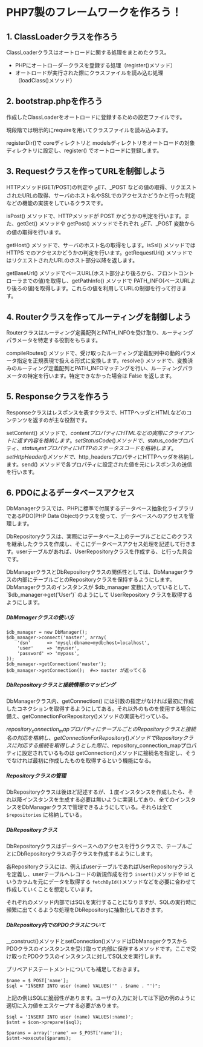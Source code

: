 # PHP7製のフレームワークを作ろう！

## 1. ClassLoaderクラスを作ろう

ClassLoaderクラスはオートロードに関する処理をまとめたクラス。
- PHPにオートローダークラスを登録する処理（register()メソッド） 
- オートロードが実行された際にクラスファイルを読み込む処理（loadClass()メソッド）

## 2. bootstrap.phpを作ろう

作成したClassLoaderをオートロードに登録するための設定ファイルです。

現段階では明示的にrequireを用いてクラスファイルを読み込みます。

registerDir()で coreディレクトリと modelsディレクトリをオートロードの対象ディレクトリに設定し、register() でオートロードに登録します。

## 3. Requestクラスを作ってURLを制御しよう

HTTPメソッド(GET/POST)の判定や $_GET、$_POST などの値の取得、リクエストされたURLの取得、サーバのホスト名やSSLでのアクセスかどうかと行った判定などの機能の実装をしているクラスです。

isPost() メソッドで、HTTPメソッドが POST かどうかの判定を行います。また、getGet() メソッドや getPost() メソッドでそれぞれ $_GET、$_POST 変数からの値の取得を行います。

getHost() メソッドで、サーバのホスト名の取得をします。isSsl() メソッドでは HTTPS でのアクセスかどうかの判定を行います。getRequestUri() メソッドではリクエストされたURLのホスト部分以降を返します。

getBaseUrl() メソッドでベースURL(ホスト部分より後ろから、フロントコントローラまでの値)を取得し、getPathInfo() メソッドで PATH_INFO(ベースURLより後ろの値)を取得します。これらの値を利用してURLの制御を行って行きます。

## 4. Routerクラスを作ってルーティングを制御しよう

Routerクラスはルーティング定義配列とPATH_INFOを受け取り、ルーティングパラメータを特定する役割をもちます。

compileRoutes() メソッドで、受け取ったルーティング定義配列中の動的パラメータ指定を正規表現で扱える形式に変換します。resolve() メソッドで、変換済みのルーティング定義配列とPATH_INFOマッチングを行い、ルーティングパラメータの特定を行います。特定できなかった場合は False を返します。

## 5. Responseクラスを作ろう

Responseクラスはレスポンスを表すクラスで、HTTPヘッダとHTMLなどのコンテンツを返すのが主な役割です。

setContent() メソッドで、$contentプロパティにHTMLなどの実際にクライアントに返す内容を格納します。setStatusCode() メソッドで、$status_codeプロパティ、$status_textプロパティにHTTPのステータスコードを格納します。setHttpHeader() メソッドで、$http_headersプロパティにHTTPヘッダを格納します。send() メソッドで各プロパティに設定された値を元にレスポンスの送信を行います。

## 6. PDOによるデータベースアクセス

DbManagerクラスでは、PHPに標準で付属するデータベース抽象化ライブラリであるPDO(PHP Data Object)クラスを使って、データベースへのアクセスを管理します。

DbRepositoryクラスは、実際にはデータベース上のテーブルごとにこのクラスを継承したクラスを作成し、そこにデータベースアクセス処理を記述して行きます。userテーブルがあれば、UserRepositoryクラスを作成する、と行った具合です。

DbManagerクラスとDbRepositoryクラスの関係性としては、DbManagerクラスの内部にテーブルごとのRepositoryクラスを保持するようにします。DbManagerクラスのインスタンスが $db_manager 変数に入っているとして、`$db_manager->get('User')` のようにして UserRepository クラスを取得するようにします。

##### DbManagerクラスの使い方
```
$db_manager = new DbManager();
$db_manager->connect('master', array(
    'dsn'      => 'mysql:dbname=mydb;host=localhost',
    'user'     => 'myuser',
    'password' => 'mypass',
));
$db_manager->getConnection('master');
$db_manager->getConnection();  #=> master が返ってくる
```
##### DbRepositoryクラスと接続情報のマッピング

DbManagerクラス内、getConnection() には引数の指定がなければ最初に作成したコネクションを取得するようにしてある。それ以外のものを使用する場合に備え、getConnectionForRepository()メソッドの実装も行っている。

$repository_connection_mapプロパティにテーブルごとのRepositoryクラスと接続名の対応を格納し、getConnectionForRepository()メソッドでRepositoryクラスに対応する接続を取得しようとした際に、$repository_connection_mapプロパティに設定されているものは getConnection()メソッドに接続名を指定し、そうでなければ最初に作成したものを取得するという機能になる。

##### Repositoryクラスの管理

DbRepositoryクラスは後ほど記述するが、１度インスタンスを作成したら、それ以降インスタンスを生成する必要は無いように実装してあり、全てのインスタンスをDbManagerクラスで管理できるようにしている。それらは全て `$repositories` に格納している。

##### DbRepositoryクラス

DbRepositoryクラスはデータベースへのアクセスを行うクラスで、テーブルごとにDbRepositoryクラスの子クラスを作成するようにします。

各Repositoryクラスには、例えばuserテーブルであればUserRepositoryクラスを定義し、userテーブルへレコードの新規作成を行う `insert()`メソッドや id というカラムを元にデータを取得する `fetchById()`メソッドなどを必要に合わせて作成していくことを想定しています。

それぞれのメソッド内部ではSQLを実行することになりますが、SQLの実行時に頻繁に出てくるような処理をDbRepositoryに抽象化しておきます。

##### DbRepository内でのPDOクラスについて

__construct()メソッドとsetConnection()メソッドはDbManagerクラスからPDOクラスのインスタンスを受け取って内部に保存するメソッドです。ここで受け取ったPDOクラスのインスタンスに対してSQL文を実行します。

プリペアドステートメントについても補足しておきます。
```
$name = $_POST['name'];
$sql = "INSERT INTO user (name) VALUES('" . $name . "')";
```
上記の例はSQLに脆弱性があります。ユーザの入力に対しては下記の例のように適切に入力値をエスケープする必要があります。
```
$sql = 'INSERT INTO user (name) VALUES(:name)';
$stmt = $con->prepare($sql);

$params = array(':name' => $_POST['name']);
$stmt->execute($params);
```

